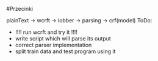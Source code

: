 #Przecinki

 plainText -> wcrft -> iobber -> parsing -> crf(model) 
ToDo:
- !!!! run wcrft and try it !!!!
- write script which will parse its output
- correct parser implementation
- split train data and test program using it



